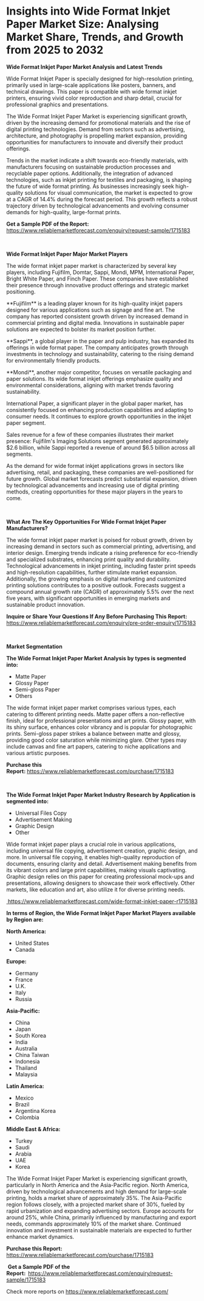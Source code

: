 <p><h1>Insights into Wide Format Inkjet Paper Market Size: Analysing Market Share, Trends, and Growth from 2025 to 2032</h1></p><p><strong>Wide Format Inkjet Paper Market Analysis and Latest Trends</strong></p>
<p><p>Wide Format Inkjet Paper is specially designed for high-resolution printing, primarily used in large-scale applications like posters, banners, and technical drawings. This paper is compatible with wide format inkjet printers, ensuring vivid color reproduction and sharp detail, crucial for professional graphics and presentations.</p><p>The Wide Format Inkjet Paper Market is experiencing significant growth, driven by the increasing demand for promotional materials and the rise of digital printing technologies. Demand from sectors such as advertising, architecture, and photography is propelling market expansion, providing opportunities for manufacturers to innovate and diversify their product offerings. </p><p>Trends in the market indicate a shift towards eco-friendly materials, with manufacturers focusing on sustainable production processes and recyclable paper options. Additionally, the integration of advanced technologies, such as inkjet printing for textiles and packaging, is shaping the future of wide format printing. As businesses increasingly seek high-quality solutions for visual communication, the market is expected to grow at a CAGR of 14.4% during the forecast period. This growth reflects a robust trajectory driven by technological advancements and evolving consumer demands for high-quality, large-format prints.</p></p>
<p><strong>Get a Sample PDF of the Report:&nbsp;</strong> <a href="https://www.reliablemarketforecast.com/enquiry/request-sample/1715183?utm_campaign=1105&utm_medium=2&utm_source=Github&utm_content=ia&utm_term=30012025&utm_id=wide-format-inkjet-paper">https://www.reliablemarketforecast.com/enquiry/request-sample/1715183</a></p>
<p>&nbsp;</p>
<p><strong>Wide Format Inkjet Paper Major Market Players</strong></p>
<p><p>The wide format inkjet paper market is characterized by several key players, including Fujifilm, Domtar, Sappi, Mondi, MPM, International Paper, Bright White Paper, and Finch Paper. These companies have established their presence through innovative product offerings and strategic market positioning.</p><p>**Fujifilm** is a leading player known for its high-quality inkjet papers designed for various applications such as signage and fine art. The company has reported consistent growth driven by increased demand in commercial printing and digital media. Innovations in sustainable paper solutions are expected to bolster its market position further.</p><p>**Sappi**, a global player in the paper and pulp industry, has expanded its offerings in wide format paper. The company anticipates growth through investments in technology and sustainability, catering to the rising demand for environmentally friendly products.</p><p>**Mondi**, another major competitor, focuses on versatile packaging and paper solutions. Its wide format inkjet offerings emphasize quality and environmental considerations, aligning with market trends favoring sustainability.</p><p>International Paper, a significant player in the global paper market, has consistently focused on enhancing production capabilities and adapting to consumer needs. It continues to explore growth opportunities in the inkjet paper segment.</p><p>Sales revenue for a few of these companies illustrates their market presence: Fujifilm's Imaging Solutions segment generated approximately $2.6 billion, while Sappi reported a revenue of around $6.5 billion across all segments.</p><p>As the demand for wide format inkjet applications grows in sectors like advertising, retail, and packaging, these companies are well-positioned for future growth. Global market forecasts predict substantial expansion, driven by technological advancements and increasing use of digital printing methods, creating opportunities for these major players in the years to come.</p></p>
<p>&nbsp;</p>
<p><strong>What Are The Key Opportunities For Wide Format Inkjet Paper Manufacturers?</strong></p>
<p><p>The wide format inkjet paper market is poised for robust growth, driven by increasing demand in sectors such as commercial printing, advertising, and interior design. Emerging trends indicate a rising preference for eco-friendly and specialized substrates, enhancing print quality and durability. Technological advancements in inkjet printing, including faster print speeds and high-resolution capabilities, further stimulate market expansion. Additionally, the growing emphasis on digital marketing and customized printing solutions contributes to a positive outlook. Forecasts suggest a compound annual growth rate (CAGR) of approximately 5.5% over the next five years, with significant opportunities in emerging markets and sustainable product innovation.</p></p>
<p><strong>Inquire or Share Your Questions If Any Before Purchasing This Report:</strong> <a href="https://www.reliablemarketforecast.com/enquiry/pre-order-enquiry/1715183?utm_campaign=1105&utm_medium=2&utm_source=Github&utm_content=ia&utm_term=30012025&utm_id=wide-format-inkjet-paper">https://www.reliablemarketforecast.com/enquiry/pre-order-enquiry/1715183</a></p>
<p>&nbsp;</p>
<p><strong>Market Segmentation</strong></p>
<p><strong>The Wide Format Inkjet Paper Market Analysis by types is segmented into:</strong></p>
<p><ul><li>Matte Paper</li><li>Glossy Paper</li><li>Semi-gloss Paper</li><li>Others</li></ul></p>
<p><p>The wide format inkjet paper market comprises various types, each catering to different printing needs. Matte paper offers a non-reflective finish, ideal for professional presentations and art prints. Glossy paper, with its shiny surface, enhances color vibrancy and is popular for photographic prints. Semi-gloss paper strikes a balance between matte and glossy, providing good color saturation while minimizing glare. Other types may include canvas and fine art papers, catering to niche applications and various artistic purposes.</p></p>
<p><strong>Purchase this Report:&nbsp;</strong><a href="https://www.reliablemarketforecast.com/purchase/1715183?utm_campaign=1105&utm_medium=2&utm_source=Github&utm_content=ia&utm_term=30012025&utm_id=wide-format-inkjet-paper">https://www.reliablemarketforecast.com/purchase/1715183</a></p>
<p>&nbsp;</p>
<p><strong>The Wide Format Inkjet Paper Market Industry Research by Application is segmented into:</strong></p>
<p><ul><li>Universal Files Copy</li><li>Advertisement Making</li><li>Graphic Design</li><li>Other</li></ul></p>
<p><p>Wide format inkjet paper plays a crucial role in various applications, including universal file copying, advertisement creation, graphic design, and more. In universal file copying, it enables high-quality reproduction of documents, ensuring clarity and detail. Advertisement making benefits from its vibrant colors and large print capabilities, making visuals captivating. Graphic design relies on this paper for creating professional mock-ups and presentations, allowing designers to showcase their work effectively. Other markets, like education and art, also utilize it for diverse printing needs.</p></p>
<p><a href="https://www.reliablemarketforecast.com/wide-format-inkjet-paper-r1715183?utm_campaign=1105&utm_medium=2&utm_source=Github&utm_content=ia&utm_term=30012025&utm_id=wide-format-inkjet-paper">&nbsp;https://www.reliablemarketforecast.com/wide-format-inkjet-paper-r1715183</a></p>
<p><strong>In terms of Region, the Wide Format Inkjet Paper Market Players available by Region are:</strong></p>
<p>
    <p> <strong> North America: </strong>
        <ul>
            <li>United States</li>
            <li>Canada</li>
        </ul>
        </p> 
    <p> <strong> Europe: </strong>
        <ul>
            <li>Germany</li>
            <li>France</li>
            <li>U.K.</li>
            <li>Italy</li>
            <li>Russia</li>
        </ul>
        </p> 
    <p> <strong> Asia-Pacific: </strong>
        <ul>
            <li>China</li>
            <li>Japan</li>
            <li>South Korea</li>
            <li>India</li>
            <li>Australia</li>
            <li>China Taiwan</li>
            <li>Indonesia</li>
            <li>Thailand</li>
            <li>Malaysia</li>
        </ul>
        </p> 
    <p> <strong> Latin America: </strong>
        <ul>
            <li>Mexico</li>
            <li>Brazil</li>
            <li>Argentina Korea</li>
            <li>Colombia</li>
        </ul>
        </p> 
    <p> <strong> Middle East & Africa: </strong>
        <ul>
            <li>Turkey</li>
            <li>Saudi</li>
            <li>Arabia</li>
            <li>UAE</li>
            <li>Korea</li>
        </ul>
    </p>
    </p>
<p><p>The Wide Format Inkjet Paper Market is experiencing significant growth, particularly in North America and the Asia-Pacific region. North America, driven by technological advancements and high demand for large-scale printing, holds a market share of approximately 35%. The Asia-Pacific region follows closely, with a projected market share of 30%, fueled by rapid urbanization and expanding advertising sectors. Europe accounts for around 25%, while China, primarily influenced by manufacturing and export needs, commands approximately 10% of the market share. Continued innovation and investment in sustainable materials are expected to further enhance market dynamics.</p></p>
<p><strong>Purchase this Report: </strong><a href="https://www.reliablemarketforecast.com/purchase/1715183?utm_campaign=1105&utm_medium=2&utm_source=Github&utm_content=ia&utm_term=30012025&utm_id=wide-format-inkjet-paper">https://www.reliablemarketforecast.com/purchase/1715183</a></p>
<p>&nbsp;<strong>Get a Sample PDF of the Report:&nbsp;&nbsp;</strong><a href="https://www.reliablemarketforecast.com/enquiry/request-sample/1715183?utm_campaign=1105&utm_medium=2&utm_source=Github&utm_content=ia&utm_term=30012025&utm_id=wide-format-inkjet-paper">https://www.reliablemarketforecast.com/enquiry/request-sample/1715183</a></p>
<p><strong></strong></p>
<p>Check more reports on <a href="https://www.reliablemarketforecast.com/?utm_campaign=1105&utm_medium=2&utm_source=Github&utm_content=ia&utm_term=30012025&utm_id=wide-format-inkjet-paper">https://www.reliablemarketforecast.com/</a></p>